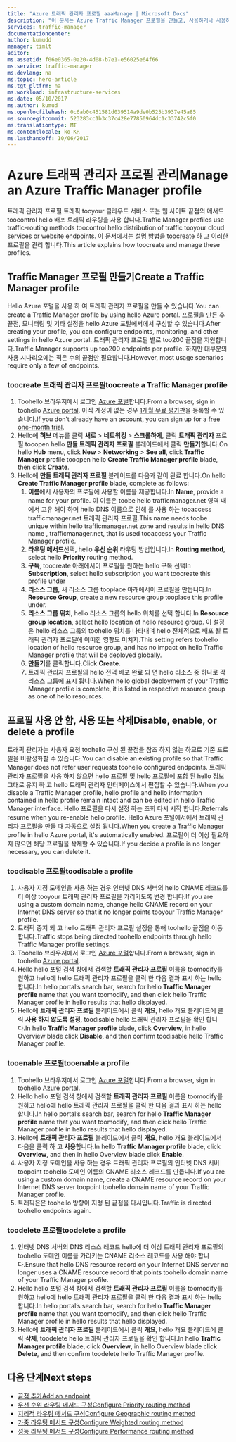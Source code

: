 ```yaml
---
title: "Azure 트래픽 관리자 프로필 aaaManage | Microsoft Docs"
description: "이 문서는 Azure Traffic Manager 프로필을 만들고, 사용하거나 사용하지 않도록 설정하며, 삭제하는 데 도움이 됩니다."
services: traffic-manager
documentationcenter: 
author: kumudd
manager: timlt
editor: 
ms.assetid: f06e0365-0a20-4d08-b7e1-e56025e64f66
ms.service: traffic-manager
ms.devlang: na
ms.topic: hero-article
ms.tgt_pltfrm: na
ms.workload: infrastructure-services
ms.date: 05/10/2017
ms.author: kumud
ms.openlocfilehash: 0c6ab0c451581d039514a9de0b525b3937e45a85
ms.sourcegitcommit: 523283cc1b3c37c428e77850964dc1c33742c5f0
ms.translationtype: MT
ms.contentlocale: ko-KR
ms.lasthandoff: 10/06/2017
---
```

# <a name="manage-an-azure-traffic-manager-profile"></a><span data-ttu-id="bff5c-103">Azure 트래픽 관리자 프로필 관리</span><span class="sxs-lookup"><span data-stu-id="bff5c-103">Manage an Azure Traffic Manager profile</span></span>

<span data-ttu-id="bff5c-104">트래픽 관리자 프로필 트래픽 tooyour 클라우드 서비스 또는 웹 사이트 끝점의 메서드 toocontrol hello 배포 트래픽 라우팅을 사용 합니다.</span><span class="sxs-lookup"><span data-stu-id="bff5c-104">Traffic Manager profiles use traffic-routing methods toocontrol hello distribution of traffic tooyour cloud services or website endpoints.</span></span> <span data-ttu-id="bff5c-105">이 문서에서는 설명 방법을 toocreate 하 고 이러한 프로필을 관리 합니다.</span><span class="sxs-lookup"><span data-stu-id="bff5c-105">This article explains how toocreate and manage these profiles.</span></span>

## <a name="create-a-traffic-manager-profile"></a><span data-ttu-id="bff5c-106">Traffic Manager 프로필 만들기</span><span class="sxs-lookup"><span data-stu-id="bff5c-106">Create a Traffic Manager profile</span></span>

<span data-ttu-id="bff5c-107">Hello Azure 포털을 사용 하 여 트래픽 관리자 프로필을 만들 수 있습니다.</span><span class="sxs-lookup"><span data-stu-id="bff5c-107">You can create a Traffic Manager profile by using hello Azure portal.</span></span> <span data-ttu-id="bff5c-108">프로필을 만든 후 끝점, 모니터링 및 기타 설정을 hello Azure 포털에서에서 구성할 수 있습니다.</span><span class="sxs-lookup"><span data-stu-id="bff5c-108">After creating your profile, you can configure endpoints, monitoring, and other settings in hello Azure portal.</span></span> <span data-ttu-id="bff5c-109">트래픽 관리자 프로필 별로 too200 끝점을 지원합니다.</span><span class="sxs-lookup"><span data-stu-id="bff5c-109">Traffic Manager supports up too200 endpoints per profile.</span></span> <span data-ttu-id="bff5c-110">하지만 대부분의 사용 시나리오에는 적은 수의 끝점만 필요합니다.</span><span class="sxs-lookup"><span data-stu-id="bff5c-110">However, most usage scenarios require only a few of endpoints.</span></span>

### <a name="toocreate-a-traffic-manager-profile"></a><span data-ttu-id="bff5c-111">toocreate 트래픽 관리자 프로필</span><span class="sxs-lookup"><span data-stu-id="bff5c-111">toocreate a Traffic Manager profile</span></span>

1. <span data-ttu-id="bff5c-112">Toohello 브라우저에서 로그인 [Azure 포털](http://portal.azure.com)합니다.</span><span class="sxs-lookup"><span data-stu-id="bff5c-112">From a browser, sign in toohello [Azure portal](http://portal.azure.com).</span></span> <span data-ttu-id="bff5c-113">아직 계정이 없는 경우 [1개월 무료 평가판](https://azure.microsoft.com/free/)을 등록할 수 있습니다.</span><span class="sxs-lookup"><span data-stu-id="bff5c-113">If you don’t already have an account, you can sign up for a [free one-month trial](https://azure.microsoft.com/free/).</span></span> 
2. <span data-ttu-id="bff5c-114">Hello에 **허브** 메뉴를 클릭 **새로** > **네트워킹** > **스크롤하게**, 클릭 **트래픽 관리자** 프로필 tooopen hello **만들 트래픽 관리자 프로필** 블레이드에서 클릭 **만들기**합니다.</span><span class="sxs-lookup"><span data-stu-id="bff5c-114">On hello **Hub** menu, click **New** > **Networking** > **See all**, click **Traffic Manager** profile tooopen hello **Create Traffic Manager profile** blade, then click **Create**.</span></span>
3. <span data-ttu-id="bff5c-115">Hello에 **만들 트래픽 관리자 프로필** 블레이드를 다음과 같이 완료 합니다.</span><span class="sxs-lookup"><span data-stu-id="bff5c-115">On hello **Create Traffic Manager profile** blade, complete as follows:</span></span>
    1. <span data-ttu-id="bff5c-116">**이름**에서 사용자의 프로필에 사용할 이름을 제공합니다.</span><span class="sxs-lookup"><span data-stu-id="bff5c-116">In **Name**, provide a name for your profile.</span></span> <span data-ttu-id="bff5c-117">이 이름은 toobe hello trafficmanager.net 영역 내에서 고유 해야 하며 hello DNS 이름으로 인해 <name>를 사용 하는 tooaccess trafficmanager.net 트래픽 관리자 프로필.</span><span class="sxs-lookup"><span data-stu-id="bff5c-117">This name needs toobe unique within hello trafficmanager.net zone and results in hello DNS name <name>, trafficmanager.net, that is used tooaccess your Traffic Manager profile.</span></span>
    2. <span data-ttu-id="bff5c-118">**라우팅 메서드**선택, hello **우선 순위** 라우팅 방법입니다.</span><span class="sxs-lookup"><span data-stu-id="bff5c-118">In **Routing method**, select hello **Priority** routing method.</span></span>
    3. <span data-ttu-id="bff5c-119">**구독**, toocreate 아래에서이 프로필을 원하는 hello 구독 선택</span><span class="sxs-lookup"><span data-stu-id="bff5c-119">In **Subscription**, select hello subscription you want toocreate this profile under</span></span>
    4. <span data-ttu-id="bff5c-120">**리소스 그룹**, 새 리소스 그룹 tooplace 아래에서이 프로필을 만듭니다.</span><span class="sxs-lookup"><span data-stu-id="bff5c-120">In **Resource Group**, create a new resource group tooplace this profile under.</span></span>
    5. <span data-ttu-id="bff5c-121">**리소스 그룹 위치**, hello 리소스 그룹의 hello 위치를 선택 합니다.</span><span class="sxs-lookup"><span data-stu-id="bff5c-121">In **Resource group location**, select hello location of hello resource group.</span></span> <span data-ttu-id="bff5c-122">이 설정은 hello 리소스 그룹의 toohello 위치를 나타내며 hello 전체적으로 배포 될 트래픽 관리자 프로필에 어떠한 영향도 미치지.</span><span class="sxs-lookup"><span data-stu-id="bff5c-122">This setting refers toohello location of hello resource group, and has no impact on hello Traffic Manager profile that will be deployed globally.</span></span>
    6. <span data-ttu-id="bff5c-123">**만들기**를 클릭합니다.</span><span class="sxs-lookup"><span data-stu-id="bff5c-123">Click **Create**.</span></span>
    7. <span data-ttu-id="bff5c-124">트래픽 관리자 프로필의 hello 전역 배포 완료 되 면 hello 리소스 중 하나로 각 리소스 그룹에 표시 됩니다.</span><span class="sxs-lookup"><span data-stu-id="bff5c-124">When hello global deployment of your Traffic Manager profile is complete, it is listed in respective resource group as one of hello resources.</span></span>

## <a name="disable-enable-or-delete-a-profile"></a><span data-ttu-id="bff5c-125">프로필 사용 안 함, 사용 또는 삭제</span><span class="sxs-lookup"><span data-stu-id="bff5c-125">Disable, enable, or delete a profile</span></span>

<span data-ttu-id="bff5c-126">트래픽 관리자는 사용자 요청 toohello 구성 된 끝점을 참조 하지 않는 하므로 기존 프로필을 비활성화할 수 있습니다.</span><span class="sxs-lookup"><span data-stu-id="bff5c-126">You can disable an existing profile so that Traffic Manager does not refer user requests toohello configured endpoints.</span></span> <span data-ttu-id="bff5c-127">트래픽 관리자 프로필을 사용 하지 않으면 hello 프로필 및 hello 프로필에 포함 된 hello 정보 그대로 유지 하 고 hello 트래픽 관리자 인터페이스에서 편집할 수 있습니다.</span><span class="sxs-lookup"><span data-stu-id="bff5c-127">When you disable a Traffic Manager profile, hello profile and hello information contained in hello profile remain intact and can be edited in hello Traffic Manager interface.</span></span>  <span data-ttu-id="bff5c-128">Hello 프로필을 다시 설정 하는 조회 다시 시작 합니다.</span><span class="sxs-lookup"><span data-stu-id="bff5c-128">Referrals resume when you re-enable hello profile.</span></span> <span data-ttu-id="bff5c-129">Hello Azure 포털에서에서 트래픽 관리자 프로필을 만들 때 자동으로 설정 됩니다.</span><span class="sxs-lookup"><span data-stu-id="bff5c-129">When you create a Traffic Manager profile in hello Azure portal, it's automatically enabled.</span></span> <span data-ttu-id="bff5c-130">프로필이 더 이상 필요하지 않으면 해당 프로필을 삭제할 수 있습니다.</span><span class="sxs-lookup"><span data-stu-id="bff5c-130">If you decide a profile is no longer necessary, you can delete it.</span></span>

### <a name="toodisable-a-profile"></a><span data-ttu-id="bff5c-131">toodisable 프로필</span><span class="sxs-lookup"><span data-stu-id="bff5c-131">toodisable a profile</span></span>

1. <span data-ttu-id="bff5c-132">사용자 지정 도메인을 사용 하는 경우 인터넷 DNS 서버의 hello CNAME 레코드를 더 이상 tooyour 트래픽 관리자 프로필을 가리키도록 변경 합니다.</span><span class="sxs-lookup"><span data-stu-id="bff5c-132">If you are using a custom domain name, change hello CNAME record on your Internet DNS server so that it no longer points tooyour Traffic Manager profile.</span></span>
2. <span data-ttu-id="bff5c-133">트래픽 중지 되 고 hello 트래픽 관리자 프로필 설정을 통해 toohello 끝점을 이동 합니다.</span><span class="sxs-lookup"><span data-stu-id="bff5c-133">Traffic stops being directed toohello endpoints through hello Traffic Manager profile settings.</span></span>
3. <span data-ttu-id="bff5c-134">Toohello 브라우저에서 로그인 [Azure 포털](http://portal.azure.com)합니다.</span><span class="sxs-lookup"><span data-stu-id="bff5c-134">From a browser, sign in toohello [Azure portal](http://portal.azure.com).</span></span>
2. <span data-ttu-id="bff5c-135">Hello hello 포털 검색 창에서 검색할 **트래픽 관리자 프로필** 이름을 toomodify를 원하고 hello에 hello 트래픽 관리자 프로필을 클릭 한 다음 결과 표시 하는 hello 합니다.</span><span class="sxs-lookup"><span data-stu-id="bff5c-135">In hello portal’s search bar, search for hello **Traffic Manager profile** name that you want toomodify, and then click hello Traffic Manager profile in hello results that hello displayed.</span></span>
3. <span data-ttu-id="bff5c-136">Hello에 **트래픽 관리자 프로필** 블레이드에서 클릭 **개요**, hello 개요 블레이드에 클릭 **사용 하지 않도록 설정**, toodisable hello 트래픽 관리자 프로필을 확인 합니다.</span><span class="sxs-lookup"><span data-stu-id="bff5c-136">In hello **Traffic Manager profile** blade, click **Overview**, in hello Overview blade click **Disable**, and then confirm toodisable hello Traffic Manager profile.</span></span>

### <a name="tooenable-a-profile"></a><span data-ttu-id="bff5c-137">tooenable 프로필</span><span class="sxs-lookup"><span data-stu-id="bff5c-137">tooenable a profile</span></span>

1. <span data-ttu-id="bff5c-138">Toohello 브라우저에서 로그인 [Azure 포털](http://portal.azure.com)합니다.</span><span class="sxs-lookup"><span data-stu-id="bff5c-138">From a browser, sign in toohello [Azure portal](http://portal.azure.com).</span></span>
2. <span data-ttu-id="bff5c-139">Hello hello 포털 검색 창에서 검색할 **트래픽 관리자 프로필** 이름을 toomodify를 원하고 hello에 hello 트래픽 관리자 프로필을 클릭 한 다음 결과 표시 하는 hello 합니다.</span><span class="sxs-lookup"><span data-stu-id="bff5c-139">In hello portal’s search bar, search for hello **Traffic Manager profile** name that you want toomodify, and then click hello Traffic Manager profile in hello results that hello displayed.</span></span>
3. <span data-ttu-id="bff5c-140">Hello에 **트래픽 관리자 프로필** 블레이드에서 클릭 **개요**, hello 개요 블레이드에서 다음을 클릭 하 고 **사용**합니다.</span><span class="sxs-lookup"><span data-stu-id="bff5c-140">In hello **Traffic Manager profile** blade, click **Overview**, and then in hello Overview blade click **Enable**.</span></span>
5. <span data-ttu-id="bff5c-141">사용자 지정 도메인을 사용 하는 경우 트래픽 관리자 프로필의 인터넷 DNS 서버 toopoint toohello 도메인 이름의 CNAME 리소스 레코드를 만듭니다.</span><span class="sxs-lookup"><span data-stu-id="bff5c-141">If you are using a custom domain name, create a CNAME resource record on your Internet DNS server toopoint toohello domain name of your Traffic Manager profile.</span></span>
6. <span data-ttu-id="bff5c-142">트래픽은은 toohello 방향이 지정 된 끝점을 다시입니다.</span><span class="sxs-lookup"><span data-stu-id="bff5c-142">Traffic is directed toohello endpoints again.</span></span>

### <a name="toodelete-a-profile"></a><span data-ttu-id="bff5c-143">toodelete 프로필</span><span class="sxs-lookup"><span data-stu-id="bff5c-143">toodelete a profile</span></span>

1. <span data-ttu-id="bff5c-144">인터넷 DNS 서버의 DNS 리소스 레코드 hello에 더 이상 트래픽 관리자 프로필의 toohello 도메인 이름을 가리키는 CNAME 리소스 레코드를 사용 해야 합니다.</span><span class="sxs-lookup"><span data-stu-id="bff5c-144">Ensure that hello DNS resource record on your Internet DNS server no longer uses a CNAME resource record that points toohello domain name of your Traffic Manager profile.</span></span>
2. <span data-ttu-id="bff5c-145">Hello hello 포털 검색 창에서 검색할 **트래픽 관리자 프로필** 이름을 toomodify를 원하고 hello에 hello 트래픽 관리자 프로필을 클릭 한 다음 결과 표시 하는 hello 합니다.</span><span class="sxs-lookup"><span data-stu-id="bff5c-145">In hello portal’s search bar, search for hello **Traffic Manager profile** name that you want toomodify, and then click hello Traffic Manager profile in hello results that hello displayed.</span></span>
3. <span data-ttu-id="bff5c-146">Hello에 **트래픽 관리자 프로필** 블레이드에서 클릭 **개요**, hello 개요 블레이드에 클릭 **삭제**, toodelete hello 트래픽 관리자 프로필을 확인 합니다.</span><span class="sxs-lookup"><span data-stu-id="bff5c-146">In hello **Traffic Manager profile** blade, click **Overview**, in hello Overview blade click **Delete**, and then confirm toodelete hello Traffic Manager profile.</span></span>

## <a name="next-steps"></a><span data-ttu-id="bff5c-147">다음 단계</span><span class="sxs-lookup"><span data-stu-id="bff5c-147">Next steps</span></span>

* [<span data-ttu-id="bff5c-148">끝점 추가</span><span class="sxs-lookup"><span data-stu-id="bff5c-148">Add an endpoint</span></span>](traffic-manager-endpoints.md)
* [<span data-ttu-id="bff5c-149">우선 순위 라우팅 메서드 구성</span><span class="sxs-lookup"><span data-stu-id="bff5c-149">Configure Priority routing method</span></span>](traffic-manager-configure-priority-routing-method.md)
* [<span data-ttu-id="bff5c-150">지리적 라우팅 메서드 구성</span><span class="sxs-lookup"><span data-stu-id="bff5c-150">Configure Geographic routing method</span></span>](traffic-manager-configure-geographic-routing-method.md) 
* [<span data-ttu-id="bff5c-151">가중 라우팅 메서드 구성</span><span class="sxs-lookup"><span data-stu-id="bff5c-151">Configure Weighted routing method</span></span>](traffic-manager-configure-weighted-routing-method.md)
* [<span data-ttu-id="bff5c-152">성능 라우팅 메서드 구성</span><span class="sxs-lookup"><span data-stu-id="bff5c-152">Configure Performance routing method</span></span>](traffic-manager-configure-performance-routing-method.md)
